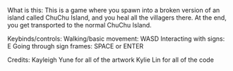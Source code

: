 What is this:
	This is a game where you spawn into a broken version of an island called ChuChu Island, and you heal all the villagers there. At the end, you get transported to the normal ChuChu Island.

Keybinds/controls:
	Walking/basic movement: WASD
	Interacting with signs: E
	Going through sign frames: SPACE or ENTER

Credits:
	Kayleigh Yune for all of the artwork
	Kylie Lin for all of the code
